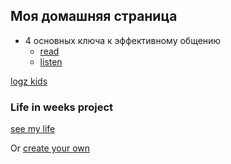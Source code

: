 ## Моя домашняя страница

* 4 основных ключа к эффективному общению
  * [read](4-keys-to-effective-communication.html)
  * [listen](https://smartreading.ru/file/media/520/MP3/get/file.mp3?token=%242y%2410%249mo7RU0taaoEsp4Z8O2im.1NbxJfSmi63oVYN6aWFcV1oN1Kc1WL2&v=4)


[logz kids](logz.html)

### Life in weeks project

[see my life](https://copyhold.github.io/lifeinweeks/ilya)

Or [create your own](https://copyhold.github.io/lifeinweeks)
